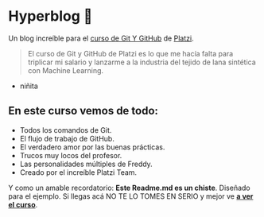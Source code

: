 # Hyperblog 💚

Un blog increíble para el [curso de Git Y GitHub](https://platzi.com/cursos/git-github/ "curso de Git Y GitHub") de [Platzi](https://platzi.com/home "Platzi").

> El curso de Git y GitHub de Platzi es lo que me hacía falta para triplicar mi salario y lanzarme a la industria del tejido de lana sintética con Machine Learning.
- niñita

## En este curso vemos de todo:

* Todos los comandos de Git.
* El flujo de trabajo de GitHub.
* El verdadero amor por las buenas prácticas.
* Trucos muy locos del profesor.
* Las personalidades múltiples de Freddy.
* Creado por el increíble Platzi Team.

Y como un amable recordatorio: **Este Readme.md es un chiste**. Diseñado para el ejemplo. Si llegas acá NO TE LO TOMES EN SERIO y mejor ve [**a ver el curso**](https://platzi.com/cursos/git-github/ "a ver el curso").
